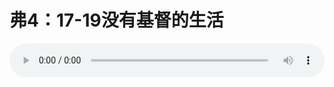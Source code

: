 # 弗4：17-19没有基督的生活

<audio style="width: 100%;" preload="false" controls controlslist="nodownload"><source src="//cdn.simai.ml/audio/mp3/old/12278.mp3" type="audio/mpeg">Your browser does not support the audio element.</audio>


